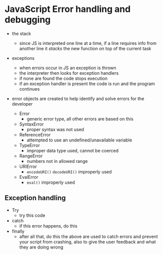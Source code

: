 # JavaScript Error handling and debugging

- the stack
  - since JS is interpreted one line at a time, if a line requires info from another line it *stacks* the new function on top of the current task

- exceptions
  - when errors occur in JS an exception is thrown
  - the interpreter then looks for exception handlers
  - if none are found the code stops execution
  - if an exception handler is present the code is run and the program continues

- error objects are created to help identify and solve errors for the developer
  - Error
    - generic error type, all other errors are based on this
  - SyntaxError
    - proper syntax was not used
  - ReferenceError
    - attempted to use an undefined/unavailable variable
  - TypeError
    - improper data type used, cannot be coerced
  - RangeError
    - numbers not in allowed range
  - URIError
    - `encodeURI()` `decodeURI()` improperly used
  - EvalError
    - `eval()` improperly used

## Exception handling

- Try
  - try this code
- catch
  - if this error happens, do this
- finally
  - after all that, do this
the above are used to catch errors and prevent your script from crashing, also to give the user feedback and what they are doing wrong